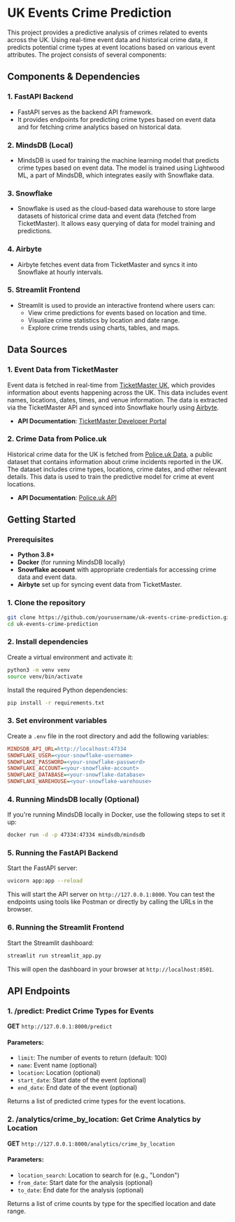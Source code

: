 # UK Events Crime Prediction

This project provides a predictive analysis of crimes related to events across the UK. Using real-time event data and historical crime data, it predicts potential crime types at event locations based on various event attributes. The project consists of several components:


## Components & Dependencies

### 1. **FastAPI Backend**
- FastAPI serves as the backend API framework.
- It provides endpoints for predicting crime types based on event data and for fetching crime analytics based on historical data.

### 2. **MindsDB (Local)** 
- MindsDB is used for training the machine learning model that predicts crime types based on event data. The model is trained using Lightwood ML, a part of MindsDB, which integrates easily with Snowflake data.

### 3. **Snowflake** 
- Snowflake is used as the cloud-based data warehouse to store large datasets of historical crime data and event data (fetched from TicketMaster). It allows easy querying of data for model training and predictions.

### 4. **Airbyte**
- Airbyte fetches event data from TicketMaster and syncs it into Snowflake at hourly intervals.

### 5. **Streamlit Frontend**
- Streamlit is used to provide an interactive frontend where users can:
  - View crime predictions for events based on location and time.
  - Visualize crime statistics by location and date range.
  - Explore crime trends using charts, tables, and maps.

## Data Sources

### 1. **Event Data from TicketMaster**
Event data is fetched in real-time from [TicketMaster UK](https://www.ticketmaster.co.uk/), which provides information about events happening across the UK. This data includes event names, locations, dates, times, and venue information. The data is extracted via the TicketMaster API and synced into Snowflake hourly using [Airbyte](https://www.airbyte.com/).

- **API Documentation**: [TicketMaster Developer Portal](https://developer.ticketmaster.com/products-and-docs/)

### 2. **Crime Data from Police.uk**
Historical crime data for the UK is fetched from [Police.uk Data](https://data.police.uk/data/), a public dataset that contains information about crime incidents reported in the UK. The dataset includes crime types, locations, crime dates, and other relevant details. This data is used to train the predictive model for crime at event locations.

- **API Documentation**: [Police.uk API](https://data.police.uk/docs/)

## Getting Started

### Prerequisites

- **Python 3.8+**
- **Docker** (for running MindsDB locally)
- **Snowflake account** with appropriate credentials for accessing crime data and event data.
- **Airbyte** set up for syncing event data from TicketMaster.

### 1. Clone the repository

```bash
git clone https://github.com/yourusername/uk-events-crime-prediction.git
cd uk-events-crime-prediction
```

### 2. Install dependencies

Create a virtual environment and activate it:

```bash
python3 -m venv venv
source venv/bin/activate
```

Install the required Python dependencies:

```bash
pip install -r requirements.txt
```

### 3. Set environment variables

Create a `.env` file in the root directory and add the following variables:

```ini
MINDSDB_API_URL=http://localhost:47334 
SNOWFLAKE_USER=<your-snowflake-username>
SNOWFLAKE_PASSWORD=<your-snowflake-password>
SNOWFLAKE_ACCOUNT=<your-snowflake-account>
SNOWFLAKE_DATABASE=<your-snowflake-database>
SNOWFLAKE_WAREHOUSE=<your-snowflake-warehouse>
```

### 4. Running MindsDB locally (Optional)

If you're running MindsDB locally in Docker, use the following steps to set it up:

```bash
docker run -d -p 47334:47334 mindsdb/mindsdb
```

### 5. Running the FastAPI Backend

Start the FastAPI server:

```bash
uvicorn app:app --reload
```

This will start the API server on `http://127.0.0.1:8000`. You can test the endpoints using tools like Postman or directly by calling the URLs in the browser.

### 6. Running the Streamlit Frontend

Start the Streamlit dashboard:

```bash
streamlit run streamlit_app.py
```

This will open the dashboard in your browser at `http://localhost:8501`.

## API Endpoints

### 1. **/predict**: Predict Crime Types for Events

**GET** `http://127.0.0.1:8000/predict`

#### Parameters:
- `limit`: The number of events to return (default: 100)
- `name`: Event name (optional)
- `location`: Location (optional)
- `start_date`: Start date of the event (optional)
- `end_date`: End date of the event (optional)

Returns a list of predicted crime types for the event locations.

### 2. **/analytics/crime_by_location**: Get Crime Analytics by Location

**GET** `http://127.0.0.1:8000/analytics/crime_by_location`

#### Parameters:
- `location_search`: Location to search for (e.g., "London")
- `from_date`: Start date for the analysis (optional)
- `to_date`: End date for the analysis (optional)

Returns a list of crime counts by type for the specified location and date range.